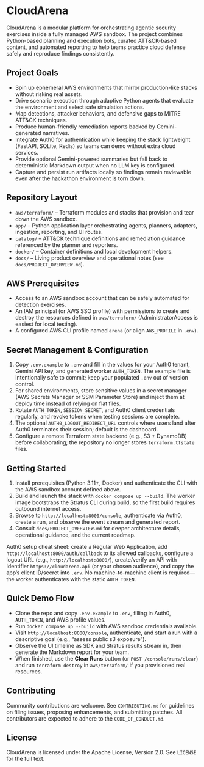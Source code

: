 # CloudArena

CloudArena is a modular platform for orchestrating agentic security exercises inside a fully managed AWS sandbox. The project combines Python-based planning and execution bots, curated ATT&CK-based content, and automated reporting to help teams practice cloud defense safely and reproduce findings consistently.

## Project Goals

- Spin up ephemeral AWS environments that mirror production-like stacks without risking real assets.
- Drive scenario execution through adaptive Python agents that evaluate the environment and select safe simulation actions.
- Map detections, attacker behaviors, and defensive gaps to MITRE ATT&CK techniques.
- Produce human-friendly remediation reports backed by Gemini-generated narratives.
- Integrate Auth0 for authentication while keeping the stack lightweight (FastAPI, SQLite, Redis) so teams can demo without extra cloud services.
- Provide optional Gemini-powered summaries but fall back to deterministic Markdown output when no LLM key is configured.
- Capture and persist run artifacts locally so findings remain reviewable even after the hackathon environment is torn down.

## Repository Layout

- `aws/terraform/` – Terraform modules and stacks that provision and tear down the AWS sandbox.
- `app/` – Python application layer orchestrating agents, planners, adapters, ingestion, reporting, and UI routes.
- `catalog/` – ATT&CK technique definitions and remediation guidance referenced by the planner and reporters.
- `docker/` – Container definitions and local development helpers.
- `docs/` – Living product overview and operational notes (see `docs/PROJECT_OVERVIEW.md`).

## AWS Prerequisites

- Access to an AWS sandbox account that can be safely automated for detection exercises.
- An IAM principal (or AWS SSO profile) with permissions to create and destroy the resources defined in `aws/terraform/` (AdministratorAccess is easiest for local testing).
- A configured AWS CLI profile named `arena` (or align `AWS_PROFILE` in `.env`).

## Secret Management & Configuration

1. Copy `.env.example` to `.env` and fill in the values for your Auth0 tenant, Gemini API key, and generated worker `AUTH_TOKEN`. The example file is intentionally safe to commit; keep your populated `.env` out of version control.
2. For shared environments, store sensitive values in a secret manager (AWS Secrets Manager or SSM Parameter Store) and inject them at deploy time instead of relying on flat files.
3. Rotate `AUTH_TOKEN`, `SESSION_SECRET`, and Auth0 client credentials regularly, and revoke tokens when testing sessions are complete.
4. The optional `AUTH0_LOGOUT_REDIRECT_URL` controls where users land after Auth0 terminates their session; default is the dashboard.
5. Configure a remote Terraform state backend (e.g., S3 + DynamoDB) before collaborating; the repository no longer stores `terraform.tfstate` files.

## Getting Started

1. Install prerequisites (Python 3.11+, Docker) and authenticate the CLI with the AWS sandbox account defined above.
2. Build and launch the stack with `docker compose up --build`. The worker image bootstraps the Stratus CLI during build, so the first build requires outbound internet access.
3. Browse to `http://localhost:8000/console`, authenticate via Auth0, create a run, and observe the event stream and generated report.
4. Consult `docs/PROJECT_OVERVIEW.md` for deeper architecture details, operational guidance, and the current roadmap.

Auth0 setup cheat sheet: create a Regular Web Application, add `http://localhost:8000/auth/callback` to its allowed callbacks, configure a logout URL (e.g., `http://localhost:8000/`), create/verify an API with Identifier `https://cloudarena.api` (or your chosen audience), and copy the app’s client ID/secret into `.env`. No machine-to-machine client is required—the worker authenticates with the static `AUTH_TOKEN`.

## Quick Demo Flow

- Clone the repo and copy `.env.example` to `.env`, filling in Auth0, `AUTH_TOKEN`, and AWS profile values.
- Run `docker compose up --build` with AWS sandbox credentials available.
- Visit `http://localhost:8000/console`, authenticate, and start a run with a descriptive goal (e.g., “assess public s3 exposure”).
- Observe the UI timeline as SDK and Stratus results stream in, then generate the Markdown report for your team.
- When finished, use the **Clear Runs** button (or `POST /console/runs/clear`) and run `terraform destroy` in `aws/terraform/` if you provisioned real resources.

## Contributing

Community contributions are welcome. See `CONTRIBUTING.md` for guidelines on filing issues, proposing enhancements, and submitting patches. All contributors are expected to adhere to the `CODE_OF_CONDUCT.md`.

## License

CloudArena is licensed under the Apache License, Version 2.0. See `LICENSE` for the full text.
